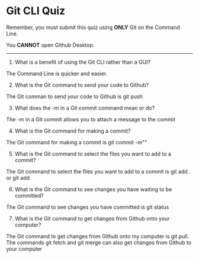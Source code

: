 # Git CLI Quiz

Remember, you must submit this quiz using __ONLY__ Git on the Command Line.

You __CANNOT__ open Github Desktop.

---

1. What is a benefit of using the Git CLI rather than a GUI?

<!-- Write your answer here -->
The Command Line is quicker and easier.

2. What is the Git command to send your code to Github?

<!-- Write your answer here -->
The Git comman to send your code to Github is git push

3. What does the -m in a Git commit command mean or do?

<!-- Write your answer here -->
The -m in a Git commit allows you to attach a message to the commit

4. What is the Git command for making a commit?

<!-- Write your answer here -->
The Git command for making a commit is git commit -m""

5. What is the Git command to select the files you want to add to a commit?

<!-- Write your answer here -->
The Git command to select the files you want to add to a commit is git add . or git add <filename>

6. What is the Git command to see changes you have waiting to be committed?

<!-- Write your answer here -->
The Git command to see changes you have committed is git status

7. What is the Git command to get changes from Github onto your computer?

<!-- Write your answer here -->
The Git command to get changes from Github onto my computer is git pull. The commands git fetch and git merge can also get changes from Github to your computer
